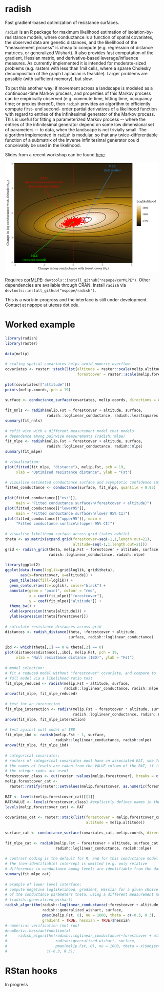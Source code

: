 # radish

Fast gradient-based optimization of resistance surfaces.

`radish` is an R package for maximum likelihood estimation of isolation-by-resistance models, where conductance is a function of spatial covariates, the observed data are genetic distances, and the likelihood of the "measurement process" is cheap to compute (e.g. regression of distance matrices, or generalized Wishart). It also provides fast computation of the gradient, Hessian matrix, and derivative-based leverage/influence measures. As currently implemented it is intended for moderate-sized problems (e.g. rasters with less than 1mil cells, where a sparse Cholesky decomposition of the graph Laplacian is feasible). Larger problems are possible (with sufficient memory), but slow.

To put this another way: if movement across a landscape is modeled as a continuous-time Markov process, and properties of this Markov process can be empirically observed (e.g. commute time, hitting time, occupancy time; or proxies thereof), then `radish` provides an algorithm to efficiently compute first- and second- order partial derivatives of a likelihood function with regard to entries of the infinitesimal generator of the Markov process. This is useful for fitting a parameterized Markov process -- where the entries of the infinitesimal generator depend on some low dimensional set of parameters -- to data, when the landscape is not trivially small. The algorithm implemented in `radish` is modular, so that any twice-differentiable function of a submatrix of the inverse infinitesimal generator could conceivably be used in the likelihood.

Slides from a recent workshop can be found [here](https://github.com/nspope/radish-manuscript/raw/master/IALE_Wrkshp_Pope_Final.pdf).

![Likelihood surface for a two parameter conductance model](ms/likelihood_surface.png)

Requires [corMLPE](https://github.com/nspope/corMLPE): `devtools::install_github("nspope/corMLPE")`. Other dependencies are available through CRAN. Install `radish` via `devtools::install_github("nspope/radish")`.

This is a work-in-progress and the interface is still under development. Contact at nspope at utexas dot edu.

# Worked example

```r
library(radish)
library(raster)

data(melip)

# scaling spatial covariates helps avoid numeric overflow
covariates <- raster::stack(list(altitude = raster::scale(melip.altitude), 
                                 forestcover = raster::scale(melip.forestcover)))

plot(covariates[["altitude"]])
points(melip.coords, pch = 19)

surface <- conductance_surface(covariates, melip.coords, directions = 8)

fit_nnls <- radish(melip.Fst ~ forestcover + altitude, surface, 
                   radish::loglinear_conductance, radish::leastsquares)
summary(fit_nnls)

# refit with with a different measurement model that models
# dependence among pairwise measurements (radish::mlpe)
fit_mlpe <- radish(melip.Fst ~ forestcover + altitude, surface, 
                   radish::loglinear_conductance, radish::mlpe)
summary(fit_mlpe)

# visualisation:
plot(fitted(fit_mlpe, "distance"), melip.Fst, pch = 19,
     xlab = "Optimized resistance distance", ylab = "Fst")

# visualise estimated conductance surface and asymptotic confidence intervals
fitted_conductance <- conductance(surface, fit_mlpe, quantile = 0.95)

plot(fitted_conductance[["est"]], 
     main = "Fitted conductance surface\n(forestcover + altitude)")
plot(fitted_conductance[["lower95"]], 
     main = "Fitted conductance surface\n(lower 95% CI)")
plot(fitted_conductance[["upper95"]], main = 
     "Fitted conductance surface\n(upper 95% CI)")

# visualise likelihood surface across grid (takes awhile)
theta <- as.matrix(expand.grid(forestcover=seq(-1,1,length.out=21), 
                               altitude=seq(-1,1,length.out=21)))
grid <- radish_grid(theta, melip.Fst ~ forestcover + altitude, surface,
                    radish::loglinear_conductance, radish::mlpe)

library(ggplot2)
ggplot(data.frame(loglik=grid$loglik, grid$theta), 
       aes(x=forestcover, y=altitude)) + 
  geom_tile(aes(fill=loglik)) + 
  geom_contour(aes(z=loglik), color="black") +
  annotate(geom = "point", colour = "red",
           x = coef(fit_mlpe)["forestcover"], 
           y = coef(fit_mlpe)["altitude"]) +
  theme_bw() +
  xlab(expression(theta[altitude])) +
  ylab(expression(theta[forestcover]))

# calculate resistance distances across grid
distances <- radish_distance(theta, ~forestcover + altitude, 
                             surface, radish::loglinear_conductance)

ibd <- which(theta[,1] == 0 & theta[,2] == 0)
plot(distances$distance[,,ibd], melip.Fst, pch = 19, 
     xlab = "Null resistance distance (IBD)", ylab = "Fst")

# model selection:
# fit a reduced model without "forestcover" covariate, and compare to 
# full model via a likelihood ratio test
fit_mlpe_reduced <- radish(melip.Fst ~ altitude, surface, 
                           radish::loglinear_conductance, radish::mlpe)
anova(fit_mlpe, fit_mlpe_reduced)

# test for an interaction
fit_mlpe_interaction <- radish(melip.Fst ~ forestcover * altitude, surface, 
                               radish::loglinear_conductance, radish::mlpe)
anova(fit_mlpe, fit_mlpe_interaction)

# test against null model of IBD
fit_mlpe_ibd <- radish(melip.Fst ~ 1, surface, 
                       radish::loglinear_conductance, radish::mlpe)
anova(fit_mlpe, fit_mlpe_ibd)

# categorical covariates:
# rasters of categorical covariates must have an associated RAT, see ?raster::ratify
# the names of levels are taken from the VALUE column of the RAT, if it exists (otherwise,
# the integer codes are used)
forestcover_class <- cut(raster::values(melip.forestcover), breaks = c(0, 1/3, 1/6, 1)) 
melip.forestcover_cat <- 
  raster::ratify(raster::setValues(melip.forestcover, as.numeric(forestcover_class)))

RAT <- levels(melip.forestcover_cat)[[1]]
RAT$VALUE <- levels(forestcover_class) #explicitly defines names in the RAT
levels(melip.forestcover_cat) <- RAT

covariates_cat <- raster::stack(list(forestcover = melip.forestcover_cat,
                                     altitude = melip.altitude)) 

surface_cat <- conductance_surface(covariates_cat, melip.coords, directions = 8)

fit_mlpe_cat <- radish(melip.Fst ~ forestcover + altitude, surface_cat, 
                       radish::loglinear_conductance, radish::mlpe)

# contrast coding is the default for R, and for this conductance model
# the (non-identifiable) intercept is omitted (e.g. only relative
# differences in conductance among levels are identifiable from the data)
summary(fit_mlpe_cat) 

# example of lower level interface:
# compute negative loglikelihood, gradient, Hessian for a given choice of
# of the conductance parameters theta, using a different measurement model
# (radish::generalized_wishart)
radish_algorithm(radish::loglinear_conductance(~forestcover + altitude, surface$x), 
                 radish::generalized_wishart, surface, 
                 pmax(melip.Fst, 0), nu = 1000, theta = c(-0.3, 0.3), 
                 gradient = TRUE, hessian = TRUE)$hessian
# numerical verification (not run)
#numDeriv::hessian(function(x)
#     radish_algorithm(radish::loglinear_conductance(~forestcover + altitude, surface$x), 
#                      radish::generalized_wishart, surface, 
#                      pmax(melip.Fst, 0), nu = 1000, theta = x)$objective,
#                  c(-0.3, 0.3))
```
 
# RStan hooks
In progress
